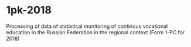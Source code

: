 # 1pk-2018
Processing of data of statistical monitoring of continous vocational education in the Russian Federation in the regional context (Form 1-PC for 2018)
